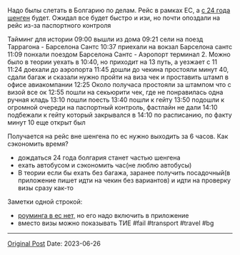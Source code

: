 Надо былы слетать в Болгарию по делам. Рейс в рамках ЕС, а [с 24 года шенген](https://www.euractiv.com/section/politics/news/bulgaria-romania-eye-schengen-membership-this-year/) будет. Ожидал все будет быстро и изи, но почти опоздали на рейс из-за паспортного контроля

Тайминг для истории
09:00 вышли из дома
09:21 сели на поезд Таррагона - Барселона Сантс
10:37 приехали на вокзал Барселона сантс
11:09 понхали поездом Барселона Сантс - Аэропорт терминал 2. Можно было в теории уехать в 10:40, но приходит на 13 путь, а уезжает с 11
11:24 доехали до аэропорта
11:45 дошли до чекина простояли минут 40, сдали багаж и сказали нужно пройти на виза чек и проставить штамп в офисе авиакомпании
12:25 Около получаса простояли за штампом что с визой все ок
12:55 пошли на секьюрити чек, где не понравилась одна ручная кладь
13:10 пошли поесть
13:40 пошли к гейту
13:50 подошли к огромной очереди на паспортный контроль, фастлайн не дали
14:10 подбежали к гейту который закрывался в 14:10 по расписанию, по факту минут 10 еще открыт был

Получается на рейс вне шенгена по ес нужно выходить за 6 часов. Как сэкономить время? 
- дождаться 24 года болгария станет частью шенгена
- ехать автобусом и сэкономить час(не люблю автобусы)
- В теории если бы ехать без багажа, заранее получить посадочный(в приложение пишет идти на чекин без вариантов) и идти на проверку визы сразу как-то
 
Заметки одной строкой:
- [роуминга в ес нет,](1255.md) но его надо включить в приложение
- вместо визы можно показывать ТИЕ
#fail #transport #travel #bg

---
[Original Post](https://t.me/lev2tarragona/1319)
Date: 2023-06-26
